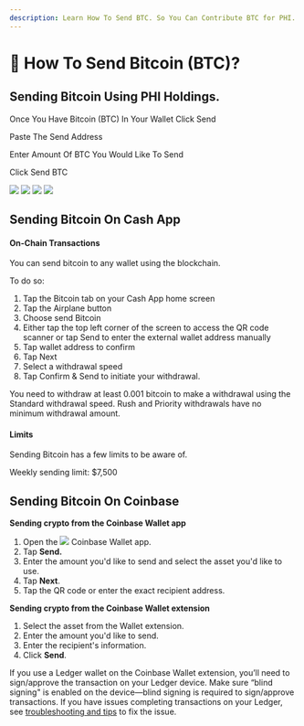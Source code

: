 ```yaml
---
description: Learn How To Send BTC. So You Can Contribute BTC for PHI.
---
```


# 💸 How To Send Bitcoin (BTC)?

## Sending Bitcoin Using PHI Holdings.

Once You Have Bitcoin (BTC) In Your Wallet Click Send

Paste The Send Address&#x20;

Enter Amount Of BTC You Would Like To Send

Click Send BTC



![](<../../../../../.gitbook/assets/IMG\_5433 (1).jpg>) ![](../../../../../.gitbook/assets/IMG\_5434.jpg) ![](<../../../../../.gitbook/assets/IMG\_5435 (1).jpg>) ![](<../../../../../.gitbook/assets/IMG\_5436 (2).jpg>)



## Sending Bitcoin On Cash App&#x20;

#### On-Chain Transactions

You can send bitcoin to any wallet using the blockchain.

To do so:

1. Tap the Bitcoin tab on your Cash App home screen
2. Tap the Airplane button
3. Choose send Bitcoin
4. Either tap the top left corner of the screen to access the QR code scanner or tap Send to enter the external wallet address manually
5. Tap wallet address to confirm
6. Tap Next
7. Select a withdrawal speed
8. Tap Confirm & Send to initiate your withdrawal.

You need to withdraw at least 0.001 bitcoin to make a withdrawal using the Standard withdrawal speed. Rush and Priority withdrawals have no minimum withdrawal amount.

#### Limits

Sending Bitcoin has a few limits to be aware of.

Weekly sending limit: $7,500



## Sending Bitcoin On Coinbase&#x20;



**Sending crypto from the Coinbase Wallet app**

1. Open the ![](https://images.ctfassets.net/7ca8qfn907uv/6D2ybBbWLhpthpzyrJ4wgm/7f7e5422f0e629d489672817fe1564d7/Wallet\_20App.png) Coinbase Wallet app.
2. Tap **Send.**
3. Enter the amount you'd like to send and select the asset you'd like to use.
4. Tap **Next**.
5. Tap the  QR code or enter the exact recipient address.

**Sending crypto from the Coinbase Wallet extension**

1. Select the asset from the Wallet extension.&#x20;
2. Enter the amount you'd like to send.
3. Enter the recipient's information.
4. Click **Send**.&#x20;

If you use a Ledger wallet on the Coinbase Wallet extension, you’ll need to sign/approve the transaction on your Ledger device. Make sure “blind signing" is enabled on the device—blind signing is required to sign/approve transactions. If you have issues completing transactions on your Ledger, see  [troubleshooting and tips](https://help.coinbase.com/en/wallet/other-topics/troubleshooting-and-tips) to fix the issue.

